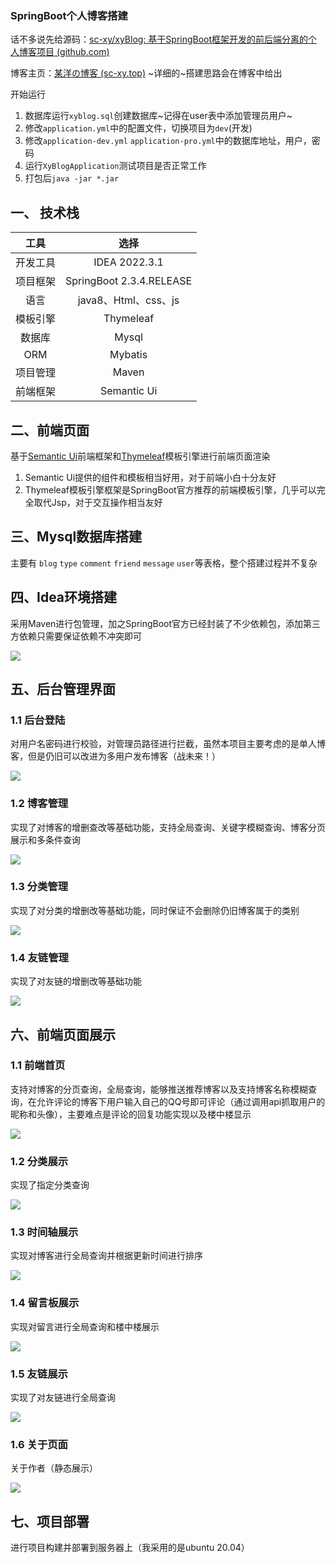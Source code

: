 ### SpringBoot个人博客搭建

话不多说先给源码：[sc-xy/xyBlog: 基于SpringBoot框架开发的前后端分离的个人博客项目 (github.com)](https://github.com/sc-xy/xyBlog) 

博客主页：[某洋の博客 (sc-xy.top)](http://springblog.sc-xy.top/) ~详细的~搭建思路会在博客中给出

开始运行
1. 数据库运行`xyblog.sql`创建数据库~记得在user表中添加管理员用户~
2. 修改`application.yml`中的配置文件，切换项目为`dev`(开发)
3. 修改`application-dev.yml` `application-pro.yml`中的数据库地址，用户，密码
4. 运行`XyBlogApplication`测试项目是否正常工作
5. 打包后`java -jar *.jar`

## 一、 技术栈

|   工具   |           选择           |
| :------: | :----------------------: |
| 开发工具 |      IDEA 2022.3.1       |
| 项目框架 | SpringBoot 2.3.4.RELEASE |
|   语言   |   java8、Html、css、js   |
| 模板引擎 |        Thymeleaf         |
|  数据库  |          Mysql           |
|   ORM    |         Mybatis          |
| 项目管理 |          Maven           |
| 前端框架 |       Semantic Ui        |

## 二、前端页面

基于[Semantic Ui](https://semantic-ui.com/)前端框架和[Thymeleaf](https://www.thymeleaf.org/)模板引擎进行前端页面渲染

1. Semantic Ui提供的组件和模板相当好用，对于前端小白十分友好
2. Thymeleaf模板引擎框架是SpringBoot官方推荐的前端模板引擎，几乎可以完全取代Jsp，对于交互操作相当友好

## 三、Mysql数据库搭建

主要有 `blog` `type` `comment` `friend` `message` `user`等表格，整个搭建过程并不复杂

## 四、Idea环境搭建

采用Maven进行包管理，加之SpringBoot官方已经封装了不少依赖包，添加第三方依赖只需要保证依赖不冲突即可

![](https://gcore.jsdelivr.net/gh/sc-xy/Blogimg@main/img/20230315234343.png)

## 五、后台管理界面

### 1.1 后台登陆

对用户名密码进行校验，对管理员路径进行拦截，虽然本项目主要考虑的是单人博客，但是仍旧可以改进为多用户发布博客（战未来！）

![](https://gcore.jsdelivr.net/gh/sc-xy/Blogimg@main/img/20230315234440.png)

### 1.2 博客管理

实现了对博客的增删查改等基础功能，支持全局查询、关键字模糊查询、博客分页展示和多条件查询

![](https://gcore.jsdelivr.net/gh/sc-xy/Blogimg@main/img/20230315234529.png)

### 1.3 分类管理

实现了对分类的增删改等基础功能，同时保证不会删除仍旧博客属于的类别

![](https://gcore.jsdelivr.net/gh/sc-xy/Blogimg@main/img/20230315234618.png)

### 1.4 友链管理

实现了对友链的增删改等基础功能

![](https://gcore.jsdelivr.net/gh/sc-xy/Blogimg@main/img/20230315234640.png)

## 六、前端页面展示

### 1.1 前端首页

支持对博客的分页查询，全局查询，能够推送推荐博客以及支持博客名称模糊查询，在允许评论的博客下用户输入自己的QQ号即可评论（通过调用api抓取用户的昵称和头像），主要难点是评论的回复功能实现以及楼中楼显示

![](https://gcore.jsdelivr.net/gh/sc-xy/Blogimg@main/img/20230315234744.png)

### 1.2 分类展示

实现了指定分类查询

![](https://gcore.jsdelivr.net/gh/sc-xy/Blogimg@main/img/20230315234836.png)

### 1.3 时间轴展示

实现对博客进行全局查询并根据更新时间进行排序

![](https://gcore.jsdelivr.net/gh/sc-xy/Blogimg@main/img/20230315234903.png)

### 1.4 留言板展示

实现对留言进行全局查询和楼中楼展示

![](https://gcore.jsdelivr.net/gh/sc-xy/Blogimg@main/img/20230315234935.png)

### 1.5 友链展示

实现了对友链进行全局查询

![](https://gcore.jsdelivr.net/gh/sc-xy/Blogimg@main/img/20230315235001.png)

### 1.6 关于页面

关于作者（静态展示）

![](https://gcore.jsdelivr.net/gh/sc-xy/Blogimg@main/img/20230315235023.png)

## 七、项目部署

进行项目构建并部署到服务器上（我采用的是ubuntu 20.04）